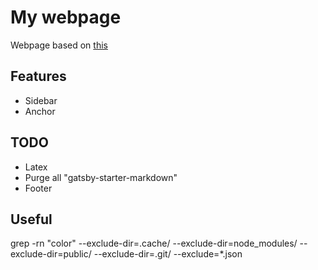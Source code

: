 # My webpage

Webpage based on [this](https://github.com/cvluca/gatsby-starter-markdown)


## Features
* Sidebar
* Anchor

## TODO
- Latex
- Purge all "gatsby-starter-markdown"
- Footer 
## Useful 
grep -rn "color" --exclude-dir=.cache/ --exclude-dir=node_modules/ --exclude-dir=public/ --exclude-dir=.git/ --exclude=*.json


